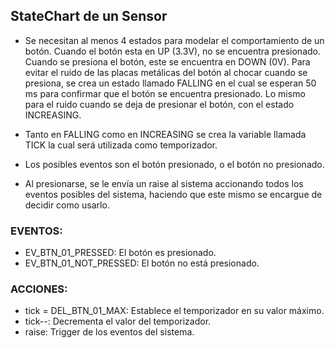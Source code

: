 ## StateChart de un Sensor

- Se necesitan al menos 4 estados para modelar el comportamiento de un botón. Cuando el botón esta en UP (3.3V), no se encuentra presionado. Cuando se presiona el botón, este se encuentra en DOWN (0V). Para evitar el ruido de las placas metálicas del botón al chocar cuando se presiona, se crea un estado llamado FALLING en el cual se esperan 50 ms para confirmar que el botón se encuentra presionado. Lo mismo para el ruido cuando se deja de presionar el botón, con el estado INCREASING.

- Tanto en FALLING como en INCREASING se crea la variable llamada TICK la cual será utilizada como temporizador.

- Los posibles eventos son el botón presionado, o el botón no presionado.

- Al presionarse, se le envía un raise al sistema accionando todos los eventos posibles del sistema, haciendo que este mismo se encargue de decidir como usarlo.

### EVENTOS:

- EV_BTN_01_PRESSED: El botón es presionado.
- EV_BTN_01_NOT_PRESSED: El botón no está presionado.

### ACCIONES:

- tick = DEL_BTN_01_MAX: Establece el temporizador en su valor máximo.
- tick--: Decrementa el valor del temporizador.
- raise: Trigger de los eventos del sistema.
